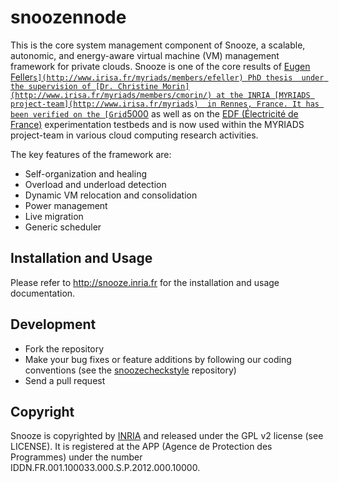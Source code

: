 # snoozennode

This is the core system management component of Snooze, a scalable, autonomic, and energy-aware virtual machine (VM) management 
framework for private clouds. Snooze is one of the core results of [Eugen Feller`s](http://www.irisa.fr/myriads/members/efeller) PhD thesis 
under the supervision of [Dr. Christine Morin](http://www.irisa.fr/myriads/members/cmorin/) at the INRIA [MYRIADS project-team](http://www.irisa.fr/myriads) 
in Rennes, France. It has been verified on the [Grid`5000](https://www.grid5000.fr/) as well as on the [EDF (Électricité de France)](http://www.edf.fr) 
experimentation testbeds and is now used within the MYRIADS project-team in various cloud computing research activities.

The key features of the framework are:

* Self-organization and healing
* Overload and underload detection
* Dynamic VM relocation and consolidation
* Power management
* Live migration
* Generic scheduler

## Installation and Usage

Please refer to <http://snooze.inria.fr> for the installation and usage documentation.

## Development

* Fork the repository 
* Make your bug fixes or feature additions by following our coding conventions (see the [snoozecheckstyle](https://github.com/snoozesoftware/snoozecheckstyle) repository)
* Send a pull request

## Copyright

Snooze is copyrighted by [INRIA](http://www.inria.fr/en) and released under the GPL v2 license (see LICENSE). It is registered at the APP (Agence de Protection des Programmes) 
under the number IDDN.FR.001.100033.000.S.P.2012.000.10000.

